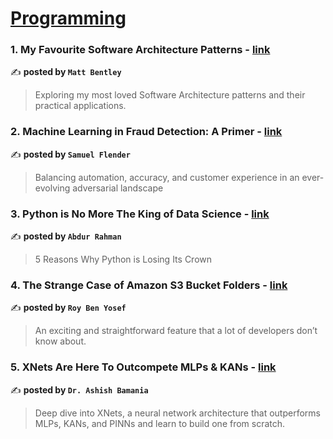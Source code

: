 
<h1><a href=https://medium.com/tag/programming/recommended target="_blank" rel="noopener noreferrer">Programming</a></h1>
<h3>1. My Favourite Software Architecture Patterns - <a href="https://medium.com/gitconnected/my-favourite-software-architecture-patterns-0e57073b4be1" target="_blank" rel="noopener noreferrer">link</a></h3>

✍️ **posted by `Matt Bentley`**

<blockquote>Exploring my most loved Software Architecture patterns and their practical applications.</blockquote>

<h3>2. Machine Learning in Fraud Detection: A Primer - <a href="https://medium.com/towards-data-science/machine-learning-in-fraud-detection-a-primer-8005b8c88cde" target="_blank" rel="noopener noreferrer">link</a></h3>

✍️ **posted by `Samuel Flender`**

<blockquote>Balancing automation, accuracy, and customer experience in an ever-evolving adversarial landscape</blockquote>

<h3>3. Python is No More The King of Data Science - <a href="https://medium.com/stackademic/is-python-still-the-king-of-data-science-476f1e3191b3" target="_blank" rel="noopener noreferrer">link</a></h3>

✍️ **posted by `Abdur Rahman`**

<blockquote>5 Reasons Why Python is Losing Its Crown</blockquote>

<h3>4. The Strange Case of Amazon S3 Bucket Folders - <a href="https://medium.com/cyberark-engineering/the-strange-case-of-amazon-s3-bucket-folders-c8d113a8dd01" target="_blank" rel="noopener noreferrer">link</a></h3>

✍️ **posted by `Roy Ben Yosef`**

<blockquote>An exciting and straightforward feature that a lot of developers don’t know about.</blockquote>

<h3>5. XNets Are Here To Outcompete MLPs & KANs - <a href="https://medium.com/gitconnected/xnets-are-here-to-outcompete-mlps-kans-3ff569819165" target="_blank" rel="noopener noreferrer">link</a></h3>

✍️ **posted by `Dr. Ashish Bamania`**

<blockquote>Deep dive into XNets, a neural network architecture that outperforms MLPs, KANs, and PINNs and learn to build one from scratch.</blockquote>

